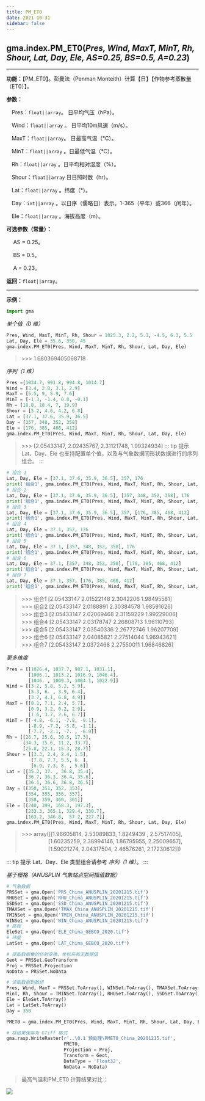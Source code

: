 ```yaml
---
title: PM_ET0 
date: 2021-10-31
sidebar: false
---
```


## gma.index.**PM_ET0**(*Pres, Wind, MaxT, MinT, Rh, Shour, Lat, Day, Ele, AS=0.25, BS=0.5, A=0.23*)

---

**功能：**【PM_ET0】。彭曼法（Penman Monteith）计算【日】【作物参考蒸散量（ET0）】。

**参数：**

&emsp;Pres：`float||array`。  日平均气压（hPa）。

&emsp;Wind：`float||array` 。 日平均10m风速（m/s）。

&emsp;MaxT：`float||array`。  日最高气温（℃）。

&emsp;MinT：`float||array` 。日最低气温（℃）。

&emsp;Rh：`float||array` 。日平均相对湿度（%）。

&emsp;Shour：`float||array`  日日照时数（hr）。

&emsp;Lat：`float||array` 。纬度（°）。

&emsp;Day：`int||array` 。以日序（儒略日）表示。1-365（平年）或366（闰年）。

&emsp;Ele：`float||array` 。海拔高度（m）。

**可选参数（常量）：**

&emsp; AS = 0.25。

&emsp; BS = 0.5。

&emsp; A = 0.23。

**返回：**`float||array`。

---

**示例：**
```python
import gma
```
*单个值（0 维）*
```python
Pres, Wind, MaxT, MinT, Rh, Shour = 1025.3, 2.2, 5.1, -4.5, 6.3, 5.5
Lat, Day, Ele = 35.6, 350, 45
gma.index.PM_ET0(Pres, Wind, MaxT, MinT, Rh, Shour, Lat, Day, Ele)
```
> \>>> 1.680369405068718

*序列（1 维）*

```python
Pres =[1034.7, 991.8, 994.8, 1014.7]
Wind = [3.4, 2.8, 3.1, 2.9]
MaxT = [5.5, 9, 5.9, 7.6]
MinT = [-1.3, -1.4, 0.8, -0.1]
Rh = [18.8, 18.4, 7, 19.9]
Shour = [5.2, 4.6, 4.2, 6.8]
Lat = [37.1, 37.6, 35.9, 36.5]
Day = [357, 348, 352, 358]
Ele = [176, 385, 468, 412]
gma.index.PM_ET0(Pres, Wind, MaxT, MinT, Rh, Shour, Lat, Day, Ele)
```
> \>>> [2.05433147, 2.02435767, 2.31121748, 1.99324934]
::: tip 提示
Lat、Day、Ele 也支持配置单个值，以及与气象数据同形状数据进行的序列组合。
:::

```python
# 组合 1
Lat, Day, Ele = [37.1, 37.6, 35.9, 36.5], 357, 176
print('组合1', gma.index.PM_ET0(Pres, Wind, MaxT, MinT, Rh, Shour, Lat, Day, Ele))
# 组合 2
Lat, Day, Ele = [37.1, 37.6, 35.9, 36.5], [357, 348, 352, 358], 176
print('组合1', gma.index.PM_ET0(Pres, Wind, MaxT, MinT, Rh, Shour, Lat, Day, Ele))
# 组合 3
Lat, Day, Ele = [37.1, 37.6, 35.9, 36.5], 357, [176, 385, 468, 412]
print('组合1', gma.index.PM_ET0(Pres, Wind, MaxT, MinT, Rh, Shour, Lat, Day, Ele))
# 组合 4
Lat, Day, Ele = 37.1, 357, 176
print('组合1', gma.index.PM_ET0(Pres, Wind, MaxT, MinT, Rh, Shour, Lat, Day, Ele))
# 组合 5
Lat, Day, Ele = 37.1, [357, 348, 352, 358], 176
print('组合1', gma.index.PM_ET0(Pres, Wind, MaxT, MinT, Rh, Shour, Lat, Day, Ele))
# 组合 6
Lat, Day, Ele = 37.1, [357, 348, 352, 358], [176, 385, 468, 412]
print('组合1', gma.index.PM_ET0(Pres, Wind, MaxT, MinT, Rh, Shour, Lat, Day, Ele))
# 组合 7
Lat, Day, Ele = 37.1, 357, [176, 385, 468, 412]
print('组合1', gma.index.PM_ET0(Pres, Wind, MaxT, MinT, Rh, Shour, Lat, Day, Ele))
```
> \>>> 组合1 [2.05433147 2.01522148 2.3042206  1.98495581]<br>
> \>>> 组合2 [2.05433147 2.0188891  2.30384578 1.98591626]<br>
> \>>> 组合3 [2.05433147 2.02069468 2.31159229 1.99229006]<br>
> \>>> 组合4 [2.05433147 2.03178747 2.26808713 1.96110793]<br>
> \>>> 组合5 [2.05433147 2.03540336 2.26772746 1.96207709]<br>
> \>>> 组合6 [2.05433147 2.04085821 2.27514044 1.96943621]<br>
> \>>> 组合7 [2.05433147 2.0372468  2.27550011 1.96846826]

*更多维度*
```python
Pres = [[1026.4, 1037.7, 987.1, 1031.1],
        [1006.1, 1013.2, 1016.9, 1046.4],
        [1046. , 1009.3, 1004.1, 1022.9]]
Wind = [[3.2, 5.8, 5.2, 5.9],
        [5.3, 6. , 3.9, 6.4],
        [3.7, 4.1, 6.8, 4.9]]
MaxT = [[8.1, 7.1, 2.4, 5.7],
        [0.9, 3.2, 0.2, 2.9],
        [1.6, 3.7, 2.6, 6.7]]
MinT = [[-4.8, -6.1, -7.8, -9.1],
        [-8.9, -7.2, -5.8, -1.1],
        [-7.7, -2.1, -7. , -6.9]]
Rh = [[26.7, 25.6, 30.5, 17.3],
      [34.3, 15.6, 11.2, 33.7],
      [25.8, 22.1, 15.3, 28.7]]
Shour = [[3.3, 2.4, 2.4, 1.5],
         [7.8, 7.7, 5.5, 6. ],
         [6.9, 7.3, 8. , 5.6]]
Lat = [[35.2, 37. , 36.8, 35.4],
       [36.7, 36.3, 36.4, 35.6],
       [36.1, 36.6, 36.8, 36.5]]
Day = [[350, 351, 352, 353],
       [354, 355, 356, 357],
       [358, 359, 360, 361]]
Ele = [[240, 399, 168.3, 197.3],
       [233.3, 365.1, 329.4, 330.7],
       [163.2, 346.8,  57.2, 227.7]]
gma.index.PM_ET0(Pres, Wind, MaxT, MinT, Rh, Shour, Lat, Day, Ele)
```
> \>>> array([[1.96605814, 2.53089833, 1.8249439 , 2.57517405],<br>
> 　　　　　[1.60235259, 2.38994146, 1.86795955, 2.25009657],<br>
> 　　　　　[1.59021274, 2.04317504, 2.46576261, 2.17230612]])

::: tip 提示
Lat、Day、Ele 类型组合请参考 *序列（1 维）*。
:::

*基于栅格（ANUSPLIN 气象站点空间插值数据）*
```python
# 气象数据
PRSSet = gma.Open('PRS_China_ANUSPLIN_20201215.tif')
RHUSet = gma.Open('RHU_China_ANUSPLIN_20201215.tif')
SSDSet = gma.Open('SSD_China_ANUSPLIN_20201215.tif')
TMAXSet = gma.Open('TMAX_China_ANUSPLIN_20201215.tif')
TMINSet = gma.Open('TMIN_China_ANUSPLIN_20201215.tif')
WINSet = gma.Open('WIN_China_ANUSPLIN_20201215.tif')
# 高程
EleSet = gma.Open('ELE_China_GEBCO_2020.tif')
# 纬度
LatSet = gma.Open('LAT_China_GEBCO_2020.tif')

# 提取数据集的仿射变换、坐标系和无数据值
Geot = PRSSet.GeoTransform
Proj = PRSSet.Projection
NoData = PRSSet.NoData

# 读取数据到数组
Pres, Wind, MaxT = PRSSet.ToArray(), WINSet.ToArray(), TMAXSet.ToArray(),
MinT, Rh, Shour = TMINSet.ToArray(), RHUSet.ToArray(), SSDSet.ToArray()
Ele = EleSet.ToArray()
Lat = LatSet.ToArray()
Day = 350

PMET0 = gma.index.PM_ET0(Pres, Wind, MaxT, MinT, Rh, Shour, Lat, Day, Ele)

# 将结果保存为 GTiff 格式
gma.rasp.WriteRaster(r'..\0.1 预处理\PMET0_China_20201215.tif', 
                     PMET0, 
                     Projection = Proj, 
                     Transform = Geot,
                     DataType = 'Float32',
                     NoData = NoData)
```
> 最高气温和PM_ET0 计算结果对比：

![](/index/PMET0.webp)